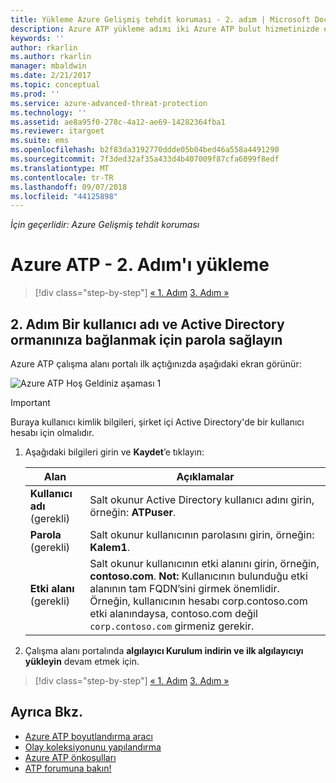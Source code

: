 ```yaml
---
title: Yükleme Azure Gelişmiş tehdit koruması - 2. adım | Microsoft Docs
description: Azure ATP yükleme adımı iki Azure ATP bulut hizmetinizde etki alanı bağlantı ayarlarını yapılandırmanıza yardımcı olur.
keywords: ''
author: rkarlin
ms.author: rkarlin
manager: mbaldwin
ms.date: 2/21/2017
ms.topic: conceptual
ms.prod: ''
ms.service: azure-advanced-threat-protection
ms.technology: ''
ms.assetid: ae8a95f0-278c-4a12-ae69-14282364fba1
ms.reviewer: itargoet
ms.suite: ems
ms.openlocfilehash: b2f83da3192770ddde05b04bed46a558a4491290
ms.sourcegitcommit: 7f3ded32af35a433d4b407009f87cfa6099f8edf
ms.translationtype: MT
ms.contentlocale: tr-TR
ms.lasthandoff: 09/07/2018
ms.locfileid: "44125898"
---
```

*İçin geçerlidir: Azure Gelişmiş tehdit koruması*



# <a name="install-azure-atp---step-2"></a>Azure ATP - 2. Adım'ı yükleme

>[!div class="step-by-step"]
[« 1. Adım](install-atp-step1.md)
[3. Adım »](install-atp-step3.md)

## <a name="step-2-provide-a-username-and-password-to-connect-to-your-active-directory-forest"></a>2. Adım Bir kullanıcı adı ve Active Directory ormanınıza bağlanmak için parola sağlayın

Azure ATP çalışma alanı portalı ilk açtığınızda aşağıdaki ekran görünür:

![Azure ATP Hoş Geldiniz aşaması 1](media/directory-services.png)

> [!IMPORTANT]
> Buraya kullanıcı kimlik bilgileri, şirket içi Active Directory'de bir kullanıcı hesabı için olmalıdır. 


1.  Aşağıdaki bilgileri girin ve **Kaydet**’e tıklayın:

    |Alan|Açıklamalar|
    |---------|------------|
    |**Kullanıcı adı** (gerekli)|Salt okunur Active Directory kullanıcı adını girin, örneğin: **ATPuser**.|
    |**Parola** (gerekli)|Salt okunur kullanıcının parolasını girin, örneğin: **Kalem1**.|
    |**Etki alanı** (gerekli)|Salt okunur kullanıcının etki alanını girin, örneğin, **contoso.com**. **Not:** Kullanıcının bulunduğu etki alanının tam FQDN’sini girmek önemlidir. Örneğin, kullanıcının hesabı corp.contoso.com etki alanındaysa, contoso.com değil `corp.contoso.com` girmeniz gerekir.|

3. Çalışma alanı portalında **algılayıcı Kurulum indirin ve ilk algılayıcıyı yükleyin** devam etmek için.


>[!div class="step-by-step"]
[« 1. Adım](install-atp-step1.md)
[3. Adım »](install-atp-step3.md)


## <a name="see-also"></a>Ayrıca Bkz.
- [Azure ATP boyutlandırma aracı](http://aka.ms/aatpsizingtool)
- [Olay koleksiyonunu yapılandırma](configure-event-collection.md)
- [Azure ATP önkoşulları](atp-prerequisites.md)
- [ATP forumuna bakın!](https://aka.ms/azureatpcommunity)